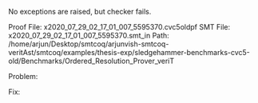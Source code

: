 No exceptions are raised, but checker fails.

Proof File: x2020_07_29_02_17_01_007_5595370.cvc5oldpf
SMT File: x2020_07_29_02_17_01_007_5595370.smt_in
Path: /home/arjun/Desktop/smtcoq/arjunvish-smtcoq-veritAst/smtcoq/examples/thesis-exp/sledgehammer-benchmarks-cvc5-old/Benchmarks/Ordered_Resolution_Prover_veriT

Problem:

Fix:
